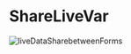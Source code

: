 # ShareLiveVar
![liveDataSharebetweenForms](https://github.com/user-attachments/assets/4793acad-0492-4295-854c-2c71dadb51fe)

